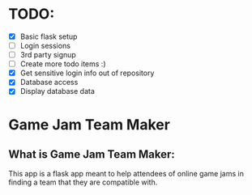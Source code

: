 # TODO:
- [X] Basic flask setup
- [ ] Login sessions
- [ ] 3rd party signup
- [ ] Create more todo items :)
- [X] Get sensitive login info out of repository 
- [X] Database access
- [X] Display database data

# Game Jam Team Maker

## What is Game Jam Team Maker:

This app is a flask app meant to help attendees of online game jams in finding a team that they are compatible with.
